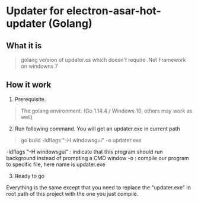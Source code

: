 # Updater for electron-asar-hot-updater (Golang)

## What it is

> golang version of updater.cs which doesn't require .Net Framework on windowns 7

## How it work

1. Prerequisite.

> The golang environment. (Go 1.14.4 / Windows 10, others may work as well)

2. Run following command. You will get an updater.exe in current path

> go build -ldflags "-H windowsgui" -o updater.exe 

-ldflags "-H windowsgui" : indicate that this program should run background instead of prompting a CMD window
-o : compile our program to specific file, here name is updater.exe

3. Ready to go

Everything is the same except that you need to replace the "updater.exe" in root path of this project with the one you just compile.


